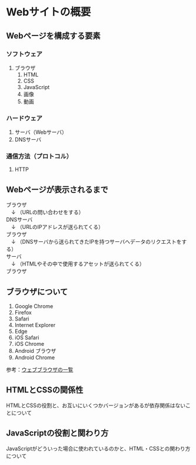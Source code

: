 # Webサイトの概要
## Webページを構成する要素
### ソフトウェア
1. ブラウザ
	1. HTML
	2. CSS
	3. JavaScript
	4. 画像
	5. 動画


### ハードウェア
1. サーバ（Webサーバ）
2. DNSサーバ

### 通信方法（プロトコル）
1. HTTP

## Webページが表示されるまで
ブラウザ  
　↓  （URLの問い合わせをする）  
DNSサーバ  
　↓  （URLのIPアドレスが送られてくる）  
ブラウザ  
　↓  （DNSサーバから送られてきたIPを持つサーバへデータのリクエストをする）  
サーバ  
　↓ （HTMLやその中で使用するアセットが送られてくる）  
ブラウザ

## ブラウザについて
1. Google Chrome
2. Firefox
3. Safari
4. Internet Explorer
5. Edge
6. iOS Safari
7. iOS Chrome
8. Android ブラウザ
9. Android Chrome

参考：[ウェブブラウザの一覧](https://ja.wikipedia.org/wiki/%E3%82%A6%E3%82%A7%E3%83%96%E3%83%96%E3%83%A9%E3%82%A6%E3%82%B6%E3%81%AE%E4%B8%80%E8%A6%A7)

## HTMLとCSSの関係性
HTMLとCSSの役割と、お互いにいくつかバージョンがあるが依存関係はないことについて

## JavaScriptの役割と関わり方
JavaScriptがどういった場合に使われているのかと、HTML・CSSとの関わり方について
